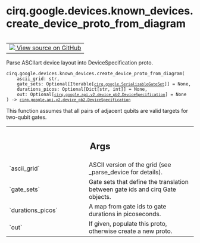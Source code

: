 <div itemscope itemtype="http://developers.google.com/ReferenceObject">
<meta itemprop="name" content="cirq.google.devices.known_devices.create_device_proto_from_diagram" />
<meta itemprop="path" content="Stable" />
</div>

# cirq.google.devices.known_devices.create_device_proto_from_diagram

<!-- Insert buttons and diff -->

<table class="tfo-notebook-buttons tfo-api" align="left">

<td>
  <a target="_blank" href="https://github.com/quantumlib/cirq/tree/master/cirq/google/devices/known_devices.py">
    <img src="https://www.tensorflow.org/images/GitHub-Mark-32px.png" />
    View source on GitHub
  </a>
</td>
</table>



Parse ASCIIart device layout into DeviceSpecification proto.

<pre class="devsite-click-to-copy prettyprint lang-py tfo-signature-link">
<code>cirq.google.devices.known_devices.create_device_proto_from_diagram(
    ascii_grid: str,
    gate_sets: Optional[Iterable[<a href="../../../../cirq/google/SerializableGateSet.md"><code>cirq.google.SerializableGateSet</code></a>]] = None,
    durations_picos: Optional[Dict[str, int]] = None,
    out: Optional[<a href="../../../../cirq/google/api/v2/device_pb2/DeviceSpecification.md"><code>cirq.google.api.v2.device_pb2.DeviceSpecification</code></a>] = None
) -> <a href="../../../../cirq/google/api/v2/device_pb2/DeviceSpecification.md"><code>cirq.google.api.v2.device_pb2.DeviceSpecification</code></a>
</code></pre>



<!-- Placeholder for "Used in" -->

This function assumes that all pairs of adjacent qubits are valid targets
for two-qubit gates.

<!-- Tabular view -->
 <table class="responsive fixed orange">
<colgroup><col width="214px"><col></colgroup>
<tr><th colspan="2"><h2 class="add-link">Args</h2></th></tr>

<tr>
<td>
`ascii_grid`
</td>
<td>
ASCII version of the grid (see _parse_device for details).
</td>
</tr><tr>
<td>
`gate_sets`
</td>
<td>
Gate sets that define the translation between gate ids and
cirq Gate objects.
</td>
</tr><tr>
<td>
`durations_picos`
</td>
<td>
A map from gate ids to gate durations in picoseconds.
</td>
</tr><tr>
<td>
`out`
</td>
<td>
If given, populate this proto, otherwise create a new proto.
</td>
</tr>
</table>

